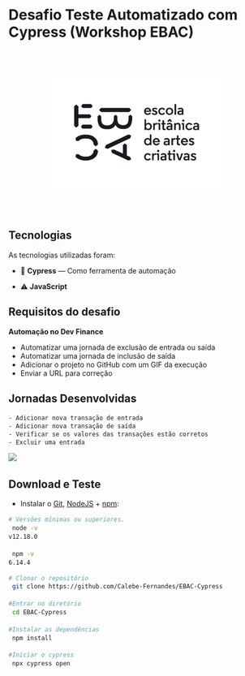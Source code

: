 # Desafio Teste Automatizado com Cypress (Workshop EBAC)


<h1 align="center">
<br>
  <img src="https://github.com/Calebe-Fernandes/assets/blob/main/ebac%20logo.png?raw=true" alt="EBAC" width="350">
<br>
<br>
</h1>

</h1>

## Tecnologias

As tecnologias utilizadas foram:

- 💠 **Cypress** —  Como ferramenta de automação

- ⚠️ **JavaScript**

 ## Requisitos do desafio

**Automação no Dev Finance** 
- Automatizar uma jornada de exclusão de entrada ou saída
- Automatizar uma jornada de inclusão de saída
- Adicionar o projeto no GitHub com um GIF da execução
- Enviar a URL para correção

## Jornadas Desenvolvidas
    - Adicionar nova transação de entrada
    - Adicionar nova transação de saída
    - Verificar se os valores das transações estão corretos
    - Excluir uma entrada

<img src ="https://github.com/Calebe-Fernandes/assets/blob/main/EBAC-Google-Chrome-2021-11-04-09-56-23.gif?raw=true" width="980">


##  Download e Teste

-  Instalar o [Git](https://git-scm.com/), [NodeJS](https://nodejs.org/pt-br/download/) + [npm](https://www.npmjs.com/get-npm):

```bash
# Versões mínimas ou superiores.
 node -v
v12.18.0

 npm -v
6.14.4
```
```bash
# Clonar o repositório
 git clone https://github.com/Calebe-Fernandes/EBAC-Cypress

#Entrar no diretório
 cd EBAC-Cypress

#Instalar as dependências
 npm install

#Iniciar o cypress
 npx cypress open
```

